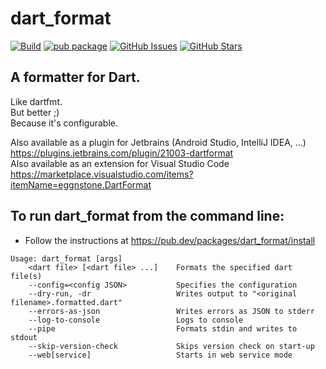 # dart_format

[![Build](https://github.com/eggnstone/dart_format/actions/workflows/dart.yaml/badge.svg)](https://github.com/eggnstone/dart_format/actions)
[![pub package](https://img.shields.io/pub/v/dart_format.svg)](https://pub.dartlang.org/packages/dart_format)
[![GitHub Issues](https://img.shields.io/github/issues/eggnstone/dart_format.svg)](https://github.com/eggnstone/dart_format/issues)
[![GitHub Stars](https://img.shields.io/github/stars/eggnstone/dart_format.svg)](https://github.com/eggnstone/dart_format/stargazers)

## A formatter for Dart.

Like dartfmt.  
But better ;)  
Because it's configurable.

Also available as a plugin for Jetbrains (Android Studio, IntelliJ IDEA, ...)  
https://plugins.jetbrains.com/plugin/21003-dartformat  
Also available as an extension for Visual Studio Code  
https://marketplace.visualstudio.com/items?itemName=eggnstone.DartFormat

## To run dart_format from the command line:
- Follow the instructions at https://pub.dev/packages/dart_format/install

```
Usage: dart_format [args]
    <dart file> [<dart file> ...]    Formats the specified dart file(s)
    --config=<config JSON>           Specifies the configuration
    --dry-run, -dr                   Writes output to "<original filename>.formatted.dart"
    --errors-as-json                 Writes errors as JSON to stderr
    --log-to-console                 Logs to console
    --pipe                           Formats stdin and writes to stdout
    --skip-version-check             Skips version check on start-up
    --web[service]                   Starts in web service mode
```
